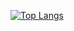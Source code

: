 [![Top Langs](https://github-readme-stats.vercel.app/api/top-langs/?username=ozwaldorf)](https://github.com/anuraghazra/github-readme-stats)
